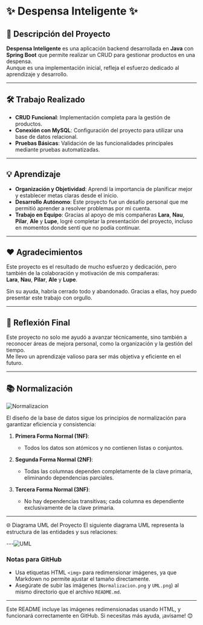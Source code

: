 # ✨ **Despensa Inteligente** ✨

## 📄 **Descripción del Proyecto**

**Despensa Inteligente** es una aplicación backend desarrollada en **Java** con **Spring Boot** que permite realizar un CRUD para gestionar productos en una despensa.  
Aunque es una implementación inicial, refleja el esfuerzo dedicado al aprendizaje y desarrollo.

---

## 🛠️ **Trabajo Realizado**

- **CRUD Funcional**: Implementación completa para la gestión de productos.
- **Conexión con MySQL**: Configuración del proyecto para utilizar una base de datos relacional.
- **Pruebas Básicas**: Validación de las funcionalidades principales mediante pruebas automatizadas.

---

## 💡 **Aprendizaje**

- **Organización y Objetividad**: Aprendí la importancia de planificar mejor y establecer metas claras desde el inicio.
- **Desarrollo Autónomo**: Este proyecto fue un desafío personal que me permitió aprender a resolver problemas por mi cuenta.
- **Trabajo en Equipo**: Gracias al apoyo de mis compañeras **Lara**, **Nau**, **Pilar**, **Ale** y **Lupe**, logré completar la presentación del proyecto, incluso en momentos donde sentí que no podía continuar.

---

## ❤️ **Agradecimientos**

Este proyecto es el resultado de mucho esfuerzo y dedicación, pero también de la colaboración y motivación de mis compañeras:  
**Lara**, **Nau**, **Pilar**, **Ale** y **Lupe**.  

Sin su ayuda, habría cerrado todo y abandonado. Gracias a ellas, hoy puedo presentar este trabajo con orgullo.

---

## 📝 **Reflexión Final**

Este proyecto no solo me ayudó a avanzar técnicamente, sino también a reconocer áreas de mejora personal, como la organización y la gestión del tiempo.  
Me llevo un aprendizaje valioso para ser más objetiva y eficiente en el futuro.

---

## 📚 **Normalización**
![Normalizacion](https://github.com/user-attachments/assets/c5ef49d5-233b-4837-8102-b2308b3b39bd)

El diseño de la base de datos sigue los principios de normalización para garantizar eficiencia y consistencia:

1. **Primera Forma Normal (1NF)**:  
   - Todos los datos son atómicos y no contienen listas o conjuntos.

2. **Segunda Forma Normal (2NF)**:  
   - Todas las columnas dependen completamente de la clave primaria, eliminando dependencias parciales.

3. **Tercera Forma Normal (3NF)**:  
   - No hay dependencias transitivas; cada columna es dependiente exclusivamente de la clave primaria.

---

🌐 Diagrama UML del Proyecto
El siguiente diagrama UML representa la estructura de las entidades y sus relaciones:


---![UML](https://github.com/user-attachments/assets/24ffbdb0-9764-46e2-8ffb-cfd1a9fcfbd1)


### **Notas para GitHub**

- Usa etiquetas HTML `<img>` para redimensionar imágenes, ya que Markdown no permite ajustar el tamaño directamente.
- Asegúrate de subir las imágenes (`Normalizacion.png` y `UML.png`) al mismo directorio que el archivo `README.md`.

---

Este README incluye las imágenes redimensionadas usando HTML, y funcionará correctamente en GitHub. Si necesitas más ayuda, ¡avísame! 😊
